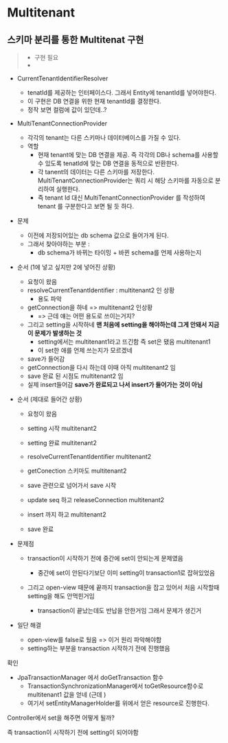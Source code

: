# Multitenant



## 스키마 분리를 통한 Multitenat 구현

> - 구현 필요
> - 

- CurrentTenantIdentifierResolver
  - tenatId를 제공하는 인터페이스다. 그래서 Entity에 tenantId를 넣어야한다.
  - 이 구현은 DB 연결을 위한 현재 tenantId를 결정한다.
  - 정작 보면 컬럼에 값이 있던데..? 
- MultiTenantConnectionProvider 
  - 각각의 tenant는 다른 스키마나 데이터베이스를 가질 수 있다.
  - 역할
    - 현재 tenant에 맞는 DB 연결을 제공. 즉 각각의 DB나 schema를 사용할 수 있도록 tenatId에 맞는 DB 연결을 동적으로 반환한다.
    - 각 tanent의 데이터는 다른 스키마를 저장한다. MultiTenantConnectionProvider는 쿼리 시 해당 스키마를 자동으로 분리하여 실행한다.
    - 즉 tenant Id 대신 MultiTenantConnectionProvider 를 작성하여 tenant 를 구분한다고 보면 될 듯 하다.



- 문제
  - 이전에 저장되어있는 db schema 값으로 들어가게 된다.
  - 그래서 찾아야하는 부분 : 
    - db schema가 바뀌는 타이밍 + 바뀐 schema를 언제 사용하는지

- 순서 (1에 넣고 싶지만 2에 넣어진 상황)
  - 요청이 왔음
  - resolveCurrentTenantIdentifier : multitenant2 인 상황
    - 용도 파악
  - getConnection을 하네 => multitenant2 인상황 
    - => 근데 얘는 어떤 용도로 쓰이는거지?
  - 그리고 setting을 시작하네 **맨 처음에 setting을 해야하는데 그게 안돼서 지금 이 문제가 발생하는 것**
    - setting에서는 multitenant1라고 뜨긴함 즉 set은 됐음 multitenant1
    - 이 set한 애를 언제 쓰는지가 모르겠네
  - save가 들어감
  - getConnection을 다시 하는데 이때 아직 multitenant2 임
  - save 완료 된 시점도 multitenant2 임
  - 실제 insert들어감 **save가 완료되고 나서 insert가 들어가는 것이 아님**

- 순서 (제대로 들어간 상황)

  - 요청이 왔음

  - setting 시작 multitenant2 

  - setting 완료 multitenant2 

  - resolveCurrentTenantIdentifier multitenant2  

  - getConection 스키마도 multitenant2

  - save 관련으로 넘어가서 save 시작

  - update seq 하고 releaseConnection multitenant2

  - insert 까지 하고 multitenant2

  - save 완료

    

- 문제점

  - transaction이 시작하기 전에 중간에 set이 안되는게 문제였음
    - 중간에 set이 안된다기보단 이미 setting이 transaction1로 잡혀있었음

  - 그리고 open-view 때문에 끝까지 transaction을 잡고 있어서 처음 시작할때 setting을 해도 안먹힌거임
    - transaction이 끝났는데도 반납을 안한거임 그래서 문제가 생긴거

- 일단 해결

  - open-view를 false로 뒀음 => 이거 원리 파악해야함
  - setting하는 부분을 transaction 시작하기 전에 진행했음





확인

- JpaTransactionManager 에서 doGetTransaction 함수
  - TransactionSynchronizationManager에서 toGetResource함수로 multitenant1 값을 얻네 (근데 )
  - 여기서 setEntityManagerHolder를 위에서 얻은 resource로 진행한다.



Controller에서 set을 해주면 어떻게 될까?

즉 transaction이 시작하기 전에 setting이 되어야함






